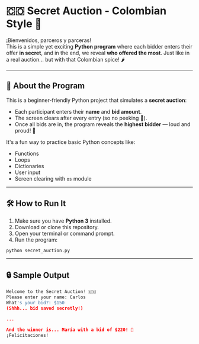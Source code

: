 # 🇨🇴 Secret Auction - Colombian Style 🎉

¡Bienvenidos, parceros y parceras!  
This is a simple yet exciting **Python program** where each bidder enters their offer **in secret**, and in the end, we reveal **who offered the most**. Just like in a real auction... but with that Colombian spice! 🌶️

---

## 🐍 About the Program

This is a beginner-friendly Python project that simulates a **secret auction**:

- Each participant enters their **name** and **bid amount**.
- The screen clears after every entry (so no peeking 👀).
- Once all bids are in, the program reveals the **highest bidder** — loud and proud! 🎤

It's a fun way to practice basic Python concepts like:

- Functions
- Loops
- Dictionaries
- User input
- Screen clearing with `os` module

---

## 🛠️ How to Run It

1. Make sure you have **Python 3** installed.
2. Download or clone this repository.
3. Open your terminal or command prompt.
4. Run the program:

```bash
python secret_auction.py
```

---

## 🔒 Sample Output

```python
Welcome to the Secret Auction! 🇨🇴
Please enter your name: Carlos
What's your bid?: $150
(Shhh... bid saved secretly!)

...

And the winner is... María with a bid of $220! 🎉
¡Felicitaciones!
```
